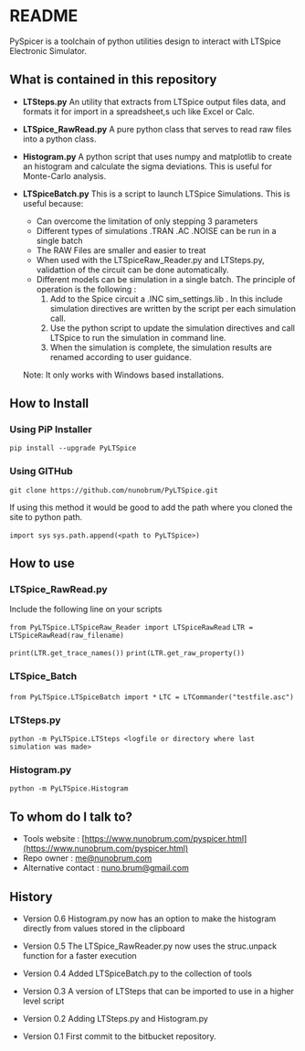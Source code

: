 # README #

PySpicer is a toolchain of python utilities design to interact with LTSpice Electronic Simulator.

## What is contained in this repository ##

* __LTSteps.py__ 
An utility that extracts from LTSpice output files data, and formats it for import in a spreadsheet,s uch like Excel or Calc. 

* __LTSpice_RawRead.py__
A pure python class that serves to read raw files into a python class.

* __Histogram.py__
A python script that uses numpy and matplotlib to create an histogram and calculate the sigma deviations. This is useful for Monte-Carlo analysis. 

* __LTSpiceBatch.py__
This is a script to launch LTSpice Simulations. This is useful because:

    - Can overcome the limitation of only stepping 3 parameters
    - Different types of simulations .TRAN .AC .NOISE can be run in a single batch
    - The RAW Files are smaller and easier to treat
    - When used with the LTSpiceRaw_Reader.py and LTSteps.py, validattion of the circuit can be done automatically.
    - Different models can be simulation in a single batch. The principle of operation is the following :
        1. Add to the Spice circuit a .INC sim_settings.lib  . In this include simulation directives are written by the script per each simulation call.
        1. Use the python script to update the simulation directives and call LTSpice to run the simulation in command line.
        1. When the simulation is complete, the simulation results are renamed according to user guidance.

    Note: It only works with Windows based installations.

## How to Install ##

### Using PiP Installer ###

 `pip install --upgrade PyLTSpice`

### Using GITHub ###

 `git clone https://github.com/nunobrum/PyLTSpice.git`
 
If using this method it would be good to add the path where you cloned the site to python path.

 `import sys`
 `sys.path.append(<path to PyLTSpice>)`

## How to use ##

### LTSpice_RawRead.py ###
Include the following line on your scripts

 `from PyLTSpice.LTSpiceRaw_Reader import LTSpiceRawRead`
 `LTR = LTSpiceRawRead(raw_filename)`

 `print(LTR.get_trace_names())`
 `print(LTR.get_raw_property())`

### LTSpice_Batch ###

 `from PyLTSpice.LTSpiceBatch import *`
 `LTC = LTCommander("testfile.asc")`

### LTSteps.py ###

 `python -m PyLTSpice.LTSteps <logfile or directory where last simulation was made>`

### Histogram.py ###

 `python -m PyLTSpice.Histogram` 

## To whom do I talk to? ##

* Tools website : [https://www.nunobrum.com/pyspicer.html](https://www.nunobrum.com/pyspicer.html)
* Repo owner : [me@nunobrum.com](me@nunobrum.com) 
* Alternative contact : nuno.brum@gmail.com

## History ##
* Version 0.6
Histogram.py now has an option to make the histogram directly from values stored in the clipboard

* Version 0.5
The LTSpice_RawReader.py now uses the struc.unpack function for a faster execution

* Version 0.4
Added LTSpiceBatch.py to the collection of tools

* Version 0.3
A version of LTSteps that can be imported to use in a higher level script 

* Version 0.2
Adding LTSteps.py and Histogram.py

* Version 0.1 
First commit to the bitbucket repository.
